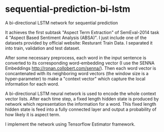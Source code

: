 # sequential-prediction-bi-lstm
A bi-directional LSTM network for sequential prediction

It achieves the first subtask "Aspect Term Extraction" of SemEval-2014 task 4 "Aspect Based Sentiment Analysis (ABSA)". I just include one of the datasets provided by official website: Resturant Train Data. I separated it into train, validation and test dataset.

After some necessary preprocess, each word in the input sentence is converted to its corresponding word-embedding vector (I use the SENNA Embeddings http://ronan.collobert.com/senna/). Then each word vector is concantenated with its neighboring word vectors (the window size is a hyper-parameter) to make a "context vector" which capture the local information for each word. 

A bi-directional LSTM neural network is used to encode the whole context vector lists. After each time step, a fixed length hidden state is produced by network which representation the information for a word. This fixed length hidden state is feed into a fully connected layer and output a probability of how likely it is aspect term.

I implement the network using Tensorflow Estimator framework.
